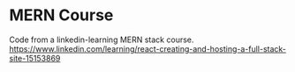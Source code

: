 # MERN Course

Code from a linkedin-learning MERN stack course. <https://www.linkedin.com/learning/react-creating-and-hosting-a-full-stack-site-15153869>
